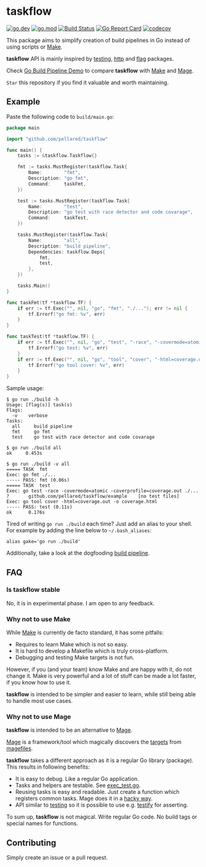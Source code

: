 # taskflow

[![go.dev](https://img.shields.io/badge/go.dev-reference-blue.svg)](https://pkg.go.dev/github.com/pellared/taskflow)
[![go.mod](https://img.shields.io/github/go-mod/go-version/pellared/taskflow)](go.mod)
[![Build Status](https://img.shields.io/github/workflow/status/pellared/taskflow/build)](https://github.com/pellared/taskflow/actions?query=workflow%3Abuild+branch%3Amaster)
[![Go Report Card](https://goreportcard.com/badge/github.com/pellared/taskflow)](https://goreportcard.com/report/github.com/pellared/taskflow)
[![codecov](https://codecov.io/gh/pellared/taskflow/branch/master/graph/badge.svg)](https://codecov.io/gh/pellared/taskflow)

This package aims to simplify creation of build pipelines in Go instead of using scripts or [Make](https://www.gnu.org/software/make/).

**taskflow** API is mainly inspired by [testing](https://golang.org/pkg/testing), [http](https://golang.org/pkg/http) and [flag](https://golang.org/pkg/flag) packages.

Check [Go Build Pipeline Demo](https://github.com/pellared/go-build-pipeline-demo) to compare **taskflow** with [Make](https://www.gnu.org/software/make/) and [Mage](https://github.com/magefile/mage).

`Star` this repository if you find it valuable and worth maintaining.

## Example

Paste the following code to `build/main.go`:

```go
package main

import "github.com/pellared/taskflow"

func main() {
	tasks := &taskflow.Taskflow{}

	fmt := tasks.MustRegister(taskflow.Task{
		Name:        "fmt",
		Description: "go fmt",
		Command:     taskFmt,
	})

	test := tasks.MustRegister(taskflow.Task{
		Name:        "test",
		Description: "go test with race detector and code covarage",
		Command:     taskTest,
	})

	tasks.MustRegister(taskflow.Task{
		Name:        "all",
		Description: "build pipeline",
		Dependencies: taskflow.Deps{
			fmt,
			test,
		},
	})

	tasks.Main()
}

func taskFmt(tf *taskflow.TF) {
	if err := tf.Exec("", nil, "go", "fmt", "./..."); err != nil {
		tf.Errorf("go fmt: %v", err)
	}
}

func taskTest(tf *taskflow.TF) {
	if err := tf.Exec("", nil, "go", "test", "-race", "-covermode=atomic", "-coverprofile=coverage.out", "./..."); err != nil {
		tf.Errorf("go test: %v", err)
	}
	if err := tf.Exec("", nil, "go", "tool", "cover", "-html=coverage.out", "-o", "coverage.html"); err != nil {
		tf.Errorf("go tool cover: %v", err)
	}
}
```

Sample usage:

```shell
$ go run ./build -h
Usage: [flag(s)] task(s)
Flags:
  -v    verbose
Tasks:
  all     build pipeline
  fmt     go fmt
  test    go test with race detector and code covarage

$ go run ./build all
ok     0.453s

$ go run ./build -v all
===== TASK  fmt
Exec: go fmt ./...
----- PASS: fmt (0.06s)
===== TASK  test
Exec: go test -race -covermode=atomic -coverprofile=coverage.out ./...
?       github.com/pellared/taskflow/example    [no test files]
Exec: go tool cover -html=coverage.out -o coverage.html
----- PASS: test (0.11s)
ok      0.176s
```

Tired of writing `go run ./build` each time? Just add an alias to your shell. For example by adding the line below to `~/.bash_aliases`:

```shell
alias gake='go run ./build'
```

Additionally, take a look at the dogfooding [build pipeline](build/main.go).

## FAQ

### Is taskflow stable

No, it is in experimental phase. I am open to any feedback.

### Why not to use Make

While [Make](https://www.gnu.org/software/make/) is currently de facto standard, it has some pitfalls:

- Requires to learn Make which is not so easy.
- It is hard to develop a Makefile which is truly cross-platform.
- Debugging and testing Make targets is not fun.

However, if you (and your team) know Make and are happy with it, do not change it.
Make is very powerful and a lot of stuff can be made a lot faster, if you know how to use it.

**taskflow** is intended to be simpler and easier to learn, while still being able to handle most use cases.

### Why not to use Mage

**taskflow** is intended to be an alternative to [Mage](https://github.com/magefile/mage).

[Mage](https://github.com/magefile/mage) is a framework/tool which magically discovers the [targets](https://magefile.org/targets/) from [magefiles](https://magefile.org/magefiles/).

**taskflow** takes a different approach as it is a regular Go library (package).
This results in following benefits:

- It is easy to debug. Like a regular Go application.
- Tasks and helpers are testable. See [exec_test.go](exec_test.go).
- Reusing tasks is easy and readable. Just create a function which registers common tasks. Mage does it in a [hacky way](https://magefile.org/importing/).
- API similar to [testing](https://golang.org/pkg/testing) so it is possible to use e.g. [testify](https://github.com/stretchr/testify) for asserting.

To sum up, **taskflow** is not magical. Write regular Go code. No build tags or special names for functions.

## Contributing

Simply create an issue or a pull request.
